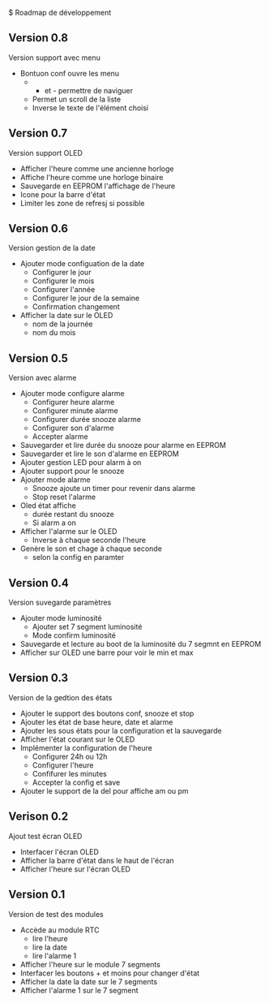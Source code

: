 $ Roadmap de développement




## Version 0.8

Version support avec menu

+ Bontuon conf ouvre les menu
  + + et - permettre de naviguer
  + Permet un scroll de la liste
  + Inverse le texte de l'élément choisi



## Version 0.7

Version support OLED

+ Afficher l'heure comme une ancienne horloge
+ Affiche l'heure comme une horloge binaire
+ Sauvegarde en EEPROM l'affichage de l'heure
+ Icone pour la barre d'état
+ Limiter les zone de refresj si possible

## Version 0.6

Version gestion de la date

+ Ajouter mode configuation de la date
  + Configurer le jour
  + Configurer le mois
  + Configurer l'année
  + Configurer le jour de la semaine
  + Confirmation changement
+ Afficher la date sur le OLED
  + nom de la journée
  + nom du mois

## Version 0.5

Version avec alarme

+ Ajouter mode configure alarme
  + Configurer heure alarme
  + Configurer minute alarme
  + Configurer durée snooze alarme
  + Configurer son d'alarme
  + Accepter alarme
+ Sauvegarder et lire durée du snooze pour alarme en EEPROM
+ Sauvegarder et lire le son d'alarme en EEPROM
+ Ajouter gestion LED pour alarm à on
+ Ajouter support pour le snooze
+ Ajouter mode alarme
  + Snooze ajoute un timer pour revenir dans alarme
  + Stop reset l'alarme
+ Oled état affiche 
  + durée restant du snooze
  + Si alarm a on
+ Afficher l'alarme sur le OLED
  + Inverse à chaque seconde l'heure
+ Genère le son et chage à chaque seconde
  + selon la config en paramter

## Version 0.4

Version suvegarde paramètres

+ Ajouter mode luminosité
  + Ajouter set 7 segment luminosité
  + Mode confirm luminosité
+ Sauvegarde et lecture au boot de la luminosité du 7 segmnt en EEPROM
+ Afficher sur OLED une barre pour voir le min et max


## Version 0.3

Version de la gedtion des états

+ Ajouter le support des boutons conf, snooze et stop
+ Ajouter les état de base heure, date et alarme
+ Ajouter les sous états pour la configuration et la sauvegarde
+ Afficher l'état courant sur le OLED
+ Implémenter la configuration de l'heure
  + Configurer 24h ou 12h
  + Configurer l'heure
  + Confifurer les minutes
  + Accepter la config et save
+ Ajouter le support de la del pour affiche am ou pm


## Verison 0.2

Ajout test écran OLED

+ Interfacer l'écran OLED
+ Afficher la barre d'état dans le haut de l'écran
+ Afficher l'heure sur l'écran OLED

## Version 0.1

Version de test des modules

+ Accède au module RTC 
  + lire l'heure
  + lire la date
  + lire l'alarme 1
+ Afficher l'heure sur le module 7 segments
+ Interfacer les boutons + et moins pour changer d'état
+ Afficher la date la date sur le 7 segments
+ Afficher l'alarme 1 sur le 7 segment

